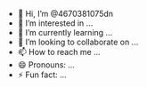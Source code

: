 - 👋 Hi, I’m @4670381075dn
- 👀 I’m interested in ...
- 🌱 I’m currently learning ...
- 💞️ I’m looking to collaborate on ...
- 📫 How to reach me ...
- 😄 Pronouns: ...
- ⚡ Fun fact: ...

<!---
4670381075dn/4670381075dn is a ✨ special ✨ repository because its `README.md` (this file) appears on your GitHub profile.
You can click the Preview link to take a look at your changes.
--->
